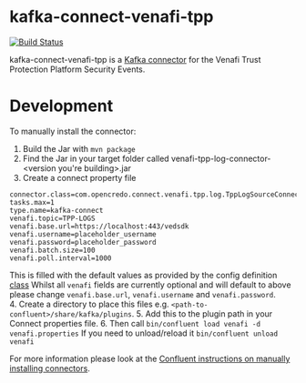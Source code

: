 # kafka-connect-venafi-tpp
[![Build Status](https://travis-ci.com/opencredo/kafka-connect-venafi-tpp.svg?token=9Xb3AhGzVsnLVT8gQNzo&branch=master)](https://travis-ci.com/opencredo/kafka-connect-venafi-tpp)

kafka-connect-venafi-tpp is a [Kafka connector](http://kafka.apache.org/documentation.html#connect) for the Venafi Trust Protection Platform Security Events.

# Development
To manually install the connector:
1. Build the Jar with `mvn package`
2. Find the Jar in your target folder called venafi-tpp-log-connector-<version you're building>.jar
3. Create a connect property file 
```name=venafi
connector.class=com.opencredo.connect.venafi.tpp.log.TppLogSourceConnector
tasks.max=1
type.name=kafka-connect
venafi.topic=TPP-LOGS
venafi.base.url=https://localhost:443/vedsdk
venafi.username=placeholder_username
venafi.password=placeholder_password
venafi.batch.size=100 
venafi.poll.interval=1000
```
This is filled with the default values as provided by the config definition [class](???)
Whilst all `venafi` fields are currently optional and will default to above please change `venafi.base.url`, `venafi.username` and `venafi.password`.   
4. Create a directory to place this files e.g. `<path-to-confluent>/share/kafka/plugins`.
5. Add this to the plugin path in your Connect properties file.
6. Then call `bin/confluent load venafi -d venafi.properties`
If you need to unload/reload it `bin/confluent unload venafi` 

For more information please look at the [Confluent instructions on manually installing connectors](https://docs.confluent.io/current/connect/managing/install.html#connect-install-connectors).
